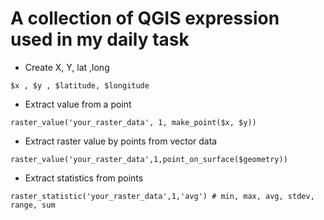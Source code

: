 # A collection of QGIS expression used in my daily task

- Create X, Y, lat ,long
```
$x , $y , $latitude, $longitude
```

- Extract value from a point
```
raster_value('your_raster_data', 1, make_point($x, $y))
```

- Extract raster value by points from vector data
```
raster_value('your_raster_data',1,point_on_surface($geometry))
```

- Extract statistics from points
```
raster_statistic('your_raster_data',1,'avg') # min, max, avg, stdev, range, sum
```
